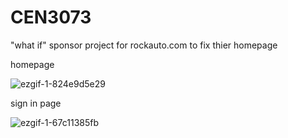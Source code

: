 # CEN3073
"what if" sponsor project for rockauto.com to fix thier homepage

homepage

![ezgif-1-824e9d5e29](https://user-images.githubusercontent.com/111782286/234464461-f5ddc157-cffe-4a22-84e7-a0a1d64fba3d.gif)

sign in page

![ezgif-1-67c11385fb](https://user-images.githubusercontent.com/111782286/234464029-13c1b29f-763e-48aa-9342-f18051f7ecdd.gif)

